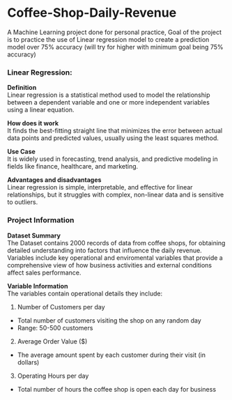 # Coffee-Shop-Daily-Revenue
A Machine Learning project done for personal practice, Goal of the project is to practice the use of Linear regression model to create a prediction model over 75% accuracy (will try for higher with minimum goal being 75% accuracy)

### Linear Regression:
**Definition**  
Linear regression is a statistical method used to model the relationship between a dependent variable and one or more independent variables using a linear equation.

**How does it work**  
It finds the best-fitting straight line that minimizes the error between actual data points and predicted values, usually using the least squares method.

**Use Case**  
It is widely used in forecasting, trend analysis, and predictive modeling in fields like finance, healthcare, and marketing.

**Advantages and disadvantages**  
Linear regression is simple, interpretable, and effective for linear relationships, but it struggles with complex, non-linear data and is sensitive to outliers.

### Project Information
**Dataset Summary**  
The Dataset contains 2000 records of data from coffee shops, for obtaining detailed understanding into factors that influence the daily revenue. Variables include key operational and enviromental variables that provide a comprehensive view of how business activities and external conditions affect sales performance.  

**Variable Information**  
The variables contain operational details they include:  

1. Number of Customers per day
* Total number of customers visiting the shop on any random day
* Range: 50-500 customers
2. Average Order Value ($)
* The average amount spent by each customer during their visit (in dollars)
3. Operating Hours per day
* Total number of hours the coffee shop is open each day for business
